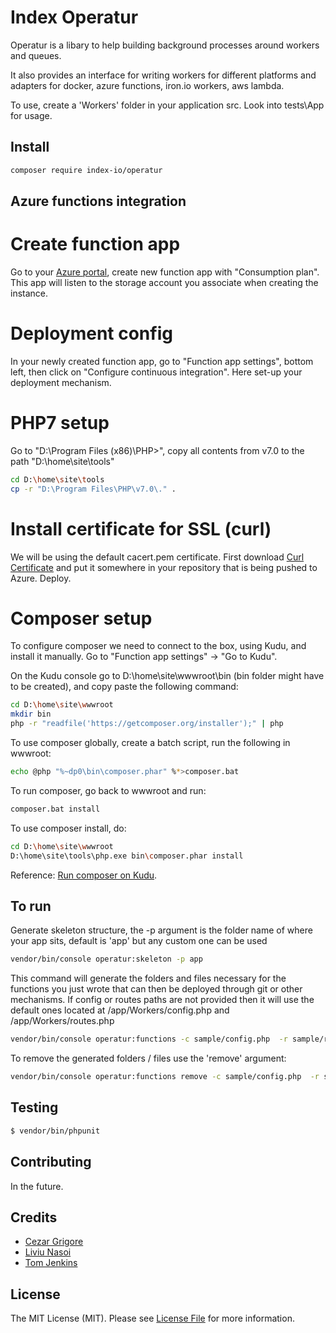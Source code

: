 # Index Operatur

Operatur is a libary to help building background processes around workers and queues. 

It also provides an interface for writing workers for different platforms and adapters for 
docker, azure functions, iron.io workers, aws lambda.

To use, create a 'Workers' folder in your application src. Look into tests\App for usage.

## Install

``` bash
composer require index-io/operatur
```

## Azure functions integration

# Create function app
Go to your [Azure portal](https://portal.azure.com), create new function app with "Consumption plan". This app will listen to the storage account
you associate when creating the instance. 

# Deployment config
In your newly created function app, go to "Function app settings", bottom left, then click on "Configure continuous integration". Here set-up your deployment mechanism.

# PHP7 setup
Go to "D:\Program Files (x86)\PHP>", copy all contents from v7.0 to the path "D:\home\site\tools"
``` bash
cd D:\home\site\tools
cp -r "D:\Program Files\PHP\v7.0\." .
```

# Install certificate for SSL (curl)
We will be using the default cacert.pem certificate. First download [Curl Certificate](https://curl.haxx.se/ca/cacert.pem) and put it somewhere in your repository that is being pushed to Azure. Deploy.


# Composer setup
To configure composer we need to connect to the box, using Kudu, and install it manually. Go to "Function app settings" -> "Go to Kudu".

On the Kudu console go to D:\home\site\wwwroot\bin (bin folder might have to be created), and copy paste the following command:
``` bash
cd D:\home\site\wwwroot
mkdir bin
php -r "readfile('https://getcomposer.org/installer');" | php
```

To use composer globally, create a batch script, run the following in wwwroot:
``` bash
echo @php "%~dp0\bin\composer.phar" %*>composer.bat
```

To run composer, go back to wwwroot and run:
``` bash
composer.bat install
```

To use composer install, do:
``` bash
cd D:\home\site\wwwroot 
D:\home\site\tools\php.exe bin\composer.phar install
```



Reference: [Run composer on Kudu](https://sunithamk.wordpress.com/2014/06/18/run-composer-on-kudu-azure-websites/).



## To run

Generate skeleton structure, the -p argument is the folder name of where your app sits, default is 'app' but any custom one can be used
``` bash
vendor/bin/console operatur:skeleton -p app
```

This command will generate the folders and files necessary for the functions you just wrote that can then be deployed through git or other mechanisms. If config or routes paths are not provided then it will use the default ones located at /app/Workers/config.php and /app/Workers/routes.php

``` bash
vendor/bin/console operatur:functions -c sample/config.php  -r sample/routes.php -p azure-functions
```

To remove the generated folders / files use the 'remove' argument:
``` bash
vendor/bin/console operatur:functions remove -c sample/config.php  -r sample/routes.php -p azure-functions
```


## Testing

``` bash
$ vendor/bin/phpunit
```

## Contributing

In the future.

## Credits

- [Cezar Grigore](https://github.com/grigorecezar)
- [Liviu Nasoi](https://github.com/Liviu92)
- [Tom Jenkins](https://github.com/tomtwo)

## License

The MIT License (MIT). Please see [License File](LICENSE.md) for more information.

